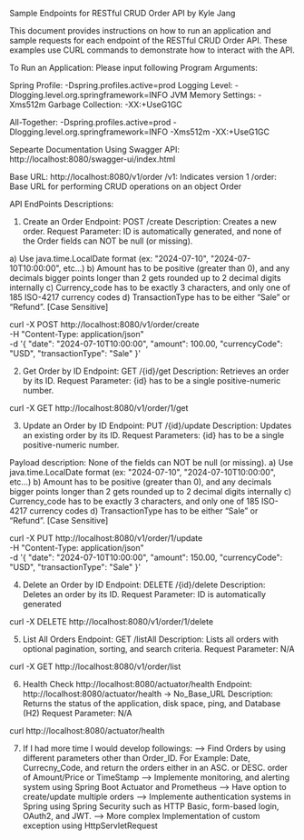 
Sample Endpoints for RESTful CRUD Order API by Kyle Jang

This document provides instructions on how to run an application and sample requests for each endpoint of the RESTful CRUD Order API. These examples use CURL commands to demonstrate how to interact with the API.

To Run an Application:
Please input following Program Arguments:

Spring Profile: -Dspring.profiles.active=prod 
Logging Level:  -Dlogging.level.org.springframework=INFO
JVM Memory Settings: -Xms512m 
Garbage Collection: -XX:+UseG1GC

All-Together: -Dspring.profiles.active=prod  -Dlogging.level.org.springframework=INFO -Xms512m -XX:+UseG1GC

Sepearte Documentation Using Swagger API: http://localhost:8080/swagger-ui/index.html 

Base URL: http://localhost:8080/v1/order
/v1: Indicates version 1
/order: Base URL for performing CRUD operations on an object Order

API EndPoints Descriptions:

1. Create an Order
Endpoint: POST /create
Description: Creates a new order.
Request Parameter: ID is automatically generated, and none of the Order fields can NOT be null (or missing).

a) Use java.time.LocalDate format (ex: "2024-07-10", "2024-07-10T10:00:00", etc…) 
b) Amount has to be positive (greater than 0), and any decimals bigger points longer than 2 gets rounded up to 2 decimal digits internally
c) Currency_code has to be exactly 3 characters, and only one of 185 ISO-4217 currency codes
d) TransactionType has to be either “Sale” or “Refund”. [Case Sensitive]

curl -X POST http://localhost:8080/v1/order/create \
-H "Content-Type: application/json" \
-d '{
  "date": "2024-07-10T10:00:00",
  "amount": 100.00,
  "currencyCode": "USD",
  "transactionType": "Sale"
}'


2. Get Order by ID
Endpoint: GET /{id}/get
Description: Retrieves an order by its ID.
Request Parameter: {id} has to be a single positive-numeric number.  

curl -X GET http://localhost:8080/v1/order/1/get


3. Update an Order by ID
Endpoint:  PUT /{id}/update
Description: Updates an existing order by its ID.
Request Parameters:  {id} has to be a single positive-numeric number.

Payload description: None of the fields can NOT be null (or missing).
a) Use java.time.LocalDate format (ex: "2024-07-10", "2024-07-10T10:00:00", etc…) 
b) Amount has to be positive (greater than 0), and any decimals bigger points longer than 2 gets rounded up to 2 decimal digits internally
c) Currency_code has to be exactly 3 characters, and only one of 185 ISO-4217 currency codes
d) TransactionType has to be either “Sale” or “Refund”. [Case Sensitive]

curl -X PUT http://localhost:8080/v1/order/1/update \
-H "Content-Type: application/json" \
-d '{
  "date": "2024-07-10T10:00:00",
  "amount": 150.00,
  "currencyCode": "USD",
  "transactionType": "Sale"
}'


4. Delete an Order by ID
Endpoint: DELETE /{id}/delete
Description: Deletes an order by its ID.
Request Parameter:  ID is automatically generated 

 curl -X DELETE http://localhost:8080/v1/order/1/delete


5. List All Orders
Endpoint: GET /listAll
Description: Lists all orders with optional pagination, sorting, and search criteria.
Request Parameter: N/A 

curl -X GET http://localhost:8080/v1/order/list


6. Health Check  http://localhost:8080/actuator/health
Endpoint: http://localhost:8080/actuator/health → No_Base_URL
Description: Returns the status of the application, disk space, ping, and Database (H2)
Request Parameter: N/A

curl http://localhost:8080/actuator/health


7. If I had more time I would develop followings:
--> Find Orders by using different parameters other than Order_ID. 
For Example: Date, Currecny_Code, and return the orders either in an ASC. or DESC. order of Amount/Price or TimeStamp
--> Implemente monitoring, and alerting system using Spring Boot Actuator and Prometheus 
--> Have option to create/update multiple orders
--> Implemente authentication systems in Spring using Spring Security such as HTTP Basic, form-based login, OAuth2, and JWT.
--> More complex Implementation of custom exception using HttpServletRequest
